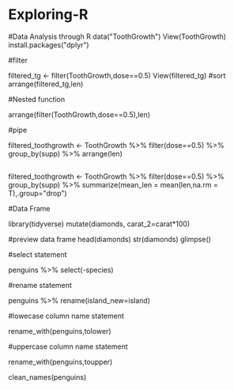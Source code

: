 # Exploring-R

#Data Analysis through R
data("ToothGrowth")
View(ToothGrowth)
install.packages("dplyr")

#filter

filtered_tg <- filter(ToothGrowth,dose==0.5)
View(filtered_tg)
#sort
arrange(filtered_tg,len)

#Nested function

arrange(filter(ToothGrowth,dose==0.5),len)

#pipe

filtered_toothgrowth <- ToothGrowth %>%
  filter(dose==0.5) %>%
  group_by(supp) %>%
  arrange(len)
##
filtered_toothgrowth <- ToothGrowth %>%
  filter(dose==0.5) %>%
  group_by(supp) %>%
  summarize(mean_len = mean(len,na.rm = T),.group="drop")
  
  #Data Frame
  
  library(tidyverse)
  mutate(diamonds, carat_2=carat*100)
 
 #preview data frame
 head(diamonds)
  str(diamonds)
  glimpse()
  
  #select statement

penguins %>%
  select(-species)

#rename statement

penguins %>%
  rename(island_new=island)

#lowecase column name statement

rename_with(penguins,tolower)

#uppercase column name statement

rename_with(penguins,toupper)

clean_names(penguins)

